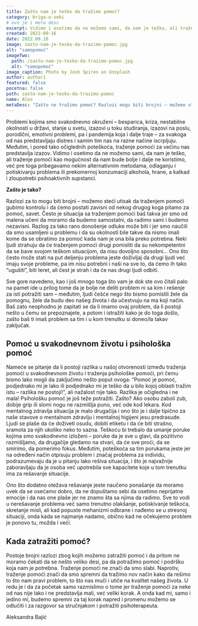 ```yaml
---
title: Zašto nam je teško da tražimo pomoć?
category: briga-o-sebi
# ovo je i meta desc
excerpt: Vidimo i osetimo da ne možemo sami, da nam je teško, ali traženje pomoći kao mogućnost da nam bude bolje i dalje ne koristimo...
created: 2022-09-16
date: 2022.09.16
image: zasto-nam-je-tesko-da-trazimo-pomoc.jpg
alt: "samopomoć"
imageTwo:
  path: /zasto-nam-je-tesko-da-trazimo-pomoc.jpg
  alt: "samopomoć"
image_caption: Photo by Josh Spires on Unsplash
author: author1
featured: false
pocetna: false
path: zasto-nam-je-tesko-da-trazimo-pomoc
name: Aloo
metaDesc: "Zašto ne tražimo pomoć? Razlozi mogu biti brojni – možemo steći utisak da traženjem pomoći gubimo kontrolu i da ćemo postati zavisni od nekog drugog koga pitamo za pomoć, savet.."
---
```


Problemi kojima smo svakodnevno okruženi – besparica, kriza, nestabilne okolnosti u državi, stanje u svetu, izazovi u toku studiranja, izazovi na poslu, porodični, emotivni problemi, pa i pandemija koja i dalje traje – za svakoga od nas predstavljaju distres i samim tim nas na razne načine iscrpljuju. Međutim, i pored tako očiglednih poteškoća, traženje pomoći za većinu nas predstavlja izazov. Vidimo i osetimo da ne možemo sami, da nam je teško, ali traženje pomoći kao mogućnost da nam bude bolje i dalje ne koristimo, već pre toga pribegavamo nekim alternativnim metodama, odlaganju i potiskivanju problema ili prekomernoj konzumaciji alkohola, hrane, a katkad i zloupotrebi psihoaktivnih supstanci.

**Zašto je tako?**

Razlozi za to mogu biti brojni – možemo steći utisak da traženjem pomoći gubimo kontrolu i da ćemo postati zavisni od nekog drugog koga pitamo za pomoć, savet. Često je situacija sa traženjem pomoći baš takva jer smo od malena učeni da moramo da budemo samostalni, da radimo sami i budemo nezavisni. Razlog za tako rano donošenje odluke može biti i jer smo naučili da smo usamljeni u problemu i da su okolnosti bile takve da nismo imali kome da se obratimo za pomoć kada nam je ona bila preko potrebna. Neki ljudi strahuju da će traženjem pomoći drugi pomisliti da su nekompetentni da se bave svojom teškom situacijom, da nisu dovoljno sposobni... Ono što često može stati na put deljenju problema jeste doživljaj da drugi ljudi već imaju svoje probleme, pa im nisu potrebni i naši na sve to, da ćemo ih tako “ugušiti”, biti teret, ali čest je strah i da će nas drugi ljudi odbiti. 

Sve gore navedeno, kao i još mnogo toga što vam je dok ste ovo čitali palo na pamet ide u prilog tome da je bolje ne deliti problem ni sa kim i rešenje za isti potražiti sam – međutim, ljudi češće nego što bismo pomislili žele da pomognu, žele da budu deo našeg života i da učestvuju na ma koji način. Baš zato neophodno je zapitati se da li imamo ovaj problem, da li postoji nešto u čemu se prepoznajete, a potom i istražiti kako je do toga došlo, zašto baš ti imaš problem sa tim i u kom trenutku si doneo/la takav zaključak. 

## Pomoć u svakodnevnom životu i psihološka pomoć

Nameće se pitanje da li postoji razlika u našoj otvorenosti između traženja pomoći u svakodnevnom životu i traženja psihološke pomoći, pri čemu bismo lako mogli da zaključimo nešto poput ovoga: “Pomoć je pomoć, podjednako mi je lako ili podjednako mi je teško da u bilo kojoj oblasti tražim istu – razlika ne postoji!”, ali nažalost nije tako. Razlika je očigledna i ne mala! Psihološku pomoć je još teže potražiti. 
Zašto? Ako osobu zaboli zub, dobije grip ili slomi nogu ne razmišlja puno, već ode kod lekara. Kod mentalnog zdravlja situacija je malo drugačija i ono što je i dalje tipično za naše stavove o mentalnom zdravlju i mentalnoj higijeni jesu predrasude. Ljudi se plaše da će doživeti osudu, dobiti etiketu i da će biti strašno, sramota za njih ukoliko neko to sazna. Teškoću bi trebalo da umanje poruke kojima smo svakodnevno izloženi – poruke da je sve u glavi, da pozitivno razmišljamo, da drugačije gledamo na stvari, da će sve proći, da se smirimo, da pomerimo fokus. Međutim, poteškoća sa tim porukama jeste jer na određeni način otpisuju problem i značaj problema za individu, podrazumevaju da je u pitanju lako rešiva situacija, i što je najvažnije zaboravljaju da je osoba već upotrebila sve kapacitete koje u tom trenutku ima za rešavanje situacije. 


Ono što dodatno otežava rešavanje jeste naučeno ponašanje da moramo uvek da se osećamo dobro, da ne dopuštamo sebi da osetimo neprijatne emocije i da nas one plaše jer ne znamo šta sa njima da radimo. Sve to vodi u nerešavanje problema već samo trenutno olakšanje, potiskivanje teškoća, skretanje misli, ali kad popuste mehanizmi odbrane i nađemo se u stresnoj situaciji, onda kada se najmanje nadamo, obično kad ne očekujemo problem je ponovo tu, možda i veći.

## Kada zatražiti pomoć?

Postoje brojni razlozi zbog kojih možemo zatražiti pomoć i da pritom ne moramo čekati da se nešto veliko desi, pa da potražimo pomoć i podršku koja nam je potrebna. Traženje pomoći ne znači da smo slabi. Naprotiv, traženje pomoći znači da smo spremni da tražimo nov način kako da rešimo to što nam pravi problem, to što nas muči i utiče na kvalitet našeg života. U redu je i da za početak samo razmislimo o tome jer traženje pomoći za neke od nas nije lako i ne predstavlja mali, već veliki korak. A onda kad mi, samo i jedino mi, budemo spremni za taj korak napred i promenu možemo se odlučiti i za razgovor sa stručnjakom i potražiti psihoterapeuta.

Aleksandra Bajić
